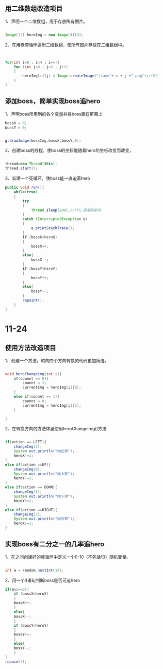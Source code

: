## 用二维数组改造项目

1、声明一个二维数组，用于存放所有图片。

```java

Image[][] heroImg = new Image[4][3];

```

2、在用嵌套循环遍历二维数组，使所有图片存放在二维数组中。
```java


for(int i=0 ; i<4 ; i++){
    for (int j=0 ; j<3 ; j++)
    {
        heroImg[i][j] = Image.createImage("/sayo"+ i + j +".png");//0为上，1为下，2为左，3为右
    }
}
```

## 添加boss，简单实现boss追hero

1、声明boss所用到的各个变量并将boss画在屏幕上

```java
bossX = 0;
bossY = 0;


g.drawImage(bossImg,bossX,bossY,0);
```
2、创建boss的线程，使boss的坐标能随着hero的坐标改变而改变，
```java

thread=new Thread(this);
thread.start();
```

3、新建一个死循环，使boss能一直追着hero


```java
public void run(){
    while(true)
    {
        try
        {
            Thread.sleep(200);//FPS:屏幕刷新率
        }
        catch (InterruptedException e)
        {
            e.printStackTrace();
        }
        if (bossX<heroX)
        {
            bossX++;
        }
        else{
            bossX--;
        }
        if (bossY<heroY)
        {
            bossY++;
        }
        else{
            bossY--;
        }
        repaint();
    }
}

```
# 11-24


## 使用方法改造项目


1、创建一个方法，时向四个方向转换的代码更加简洁。

```java

void heroChangeimg(int i){
    if(counnt == 0){
        counnt = 1;
        currentImg = heroImg[i][0];
    }
    else if(counnt == 1){
        counnt = 0;
        currentImg = heroImg[i][2];
    }

}
```
2、在转换方向的方法体里使用heroChangeimg()方法

```java

if(action == LEFT){
    changeImg(2);
    System.out.println("向左转");
    heroX-=1;
}
else if(action ==UP){
    changeImg(0);
    System.out.println("向上转");
    heroY-=1;
}
else if(action == DOWN){
    changeImg(1);
    System.out.println("向下转");
    heroY+=1;
}
else if(action ==RIGHT){
    changeImg(3);
    System.out.println("向右转");
    heroX+=1;
}
```


## 实现boss有二分之一的几率追hero


1、在之间创建好的死循环中定义一个0-10（不包括10）随机变量。

```java

int a = random.nextInt(10);

```

2、用一个if语句判断boss是否可追hero

```java
if(a%2==0){
    if (bossX<heroX)
    {
    bossX++;
    }
    else{
    bossX--;
    }
    if (bossY<heroY)
    {
    bossY++;
    }
    else{
    bossY--;
    }
}
repaint();
		


```
